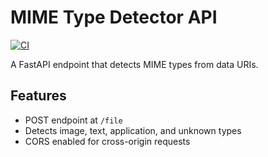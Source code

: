 # MIME Type Detector API

[![CI](https://github.com/codemaster-vansh/TDS-MAXGA-Q4/actions/workflows/ci.yml/badge.svg)](https://github.com/codemaster-vansh/TDS-MAXGA-Q4/actions/workflows/ci.yml)

A FastAPI endpoint that detects MIME types from data URIs.

## Features
- POST endpoint at `/file`
- Detects image, text, application, and unknown types
- CORS enabled for cross-origin requests
